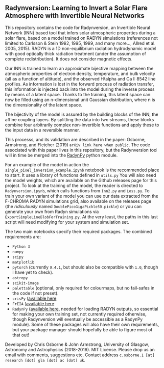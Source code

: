 ## Radynversion: Learning to Invert a Solar Flare Atmosphere with Invertible Neural Networks

This repository contains the code for Radynversion, an Invertible Neural Network (INN) based tool that infers solar atmospheric properties during a solar flare, based on a model trained on RADYN simulations (references not limited to Carlsson & Stein 1992, 1995, 1999, and many more..., Allred et al. 2005, 2015). RADYN is a 1D non-equilibrium radiation hydrodynamic model with good optically thick radiation treatment (under the assumption of complete redistribution). It does not consider magnetic effects.

Our INN is trained to learn an approximate bijective mapping between the atmospheric properties of electron density, temperature, and bulk velocity (all as a function of altitude), and the observed H\alpha and Ca II 8542 line profiles. As information is lost in the forward process of radiation transfer, this information is injected back into the model during the inverse process by means of a latent space. Thanks to the training, this latent space can now be filled using an n-dimensional unit Gaussian distribution, where n is the dimensionality of the latent space.

The bijectivity of the model is assured by the building blocks of the INN, the affine coupling layers. By splitting the data into two streams, these blocks combine four arbitrarily complex non-invertible functions and apply these to the input data in a reversible manner. 

This processs, and its validation are described in the paper: Osborne, Armstrong, and Fletcher (2019) `arXiv link here when public`. The code associated with this paper lives in this repository, but the Radynversion tool will in time be merged into the 
[RadynPy](https://github.com/Goobley/radynpy) python module.

For an example of the model in action the `single_pixel_inversion_example.ipynb` notebook is the recommended place to start. It uses a library of functions defined in `utils.py` You will also need the model weights, which are available on the Github releases page for this project.
To look at the training of the model, the reader is directed to `Radynversion.ipynb`, which calls functions from `Inn2.py` and `Loss.py`. To train your own variant of the model you can use our data extracted from the F-CHROMA RADYN simulations grid, also available on the releases page (the _ridiculously_ named `DoublePicoGigaPickle50.pickle`) or you can generate your own from Radyn simulations via `ExportSimpleLineBlobForTraining.py`. At the very least, the paths in this last script will need modifying for your system and simulation set.

The two main notebooks specify their required packages. The combined requirements are:
- `Python 3`
- `numpy`
- `scipy`
- `matplotlib`
- `pytorch` (currently `0.4.1`, but should also be compatible with `1.0`, though I have yet to check).
- `astropy`
- `scikit-image`
- `palettable` (optional, only required for colourmaps, but no fail-safes in the code if not preset).
- `crisPy` ([available here](https://github.com/rhero12/crisPy)
- `FrEIA` ([available here](https://github.com/VLL-HD/FrEIA)
- `RadynPy` ([available here](https://github.com/Goobley/radynpy), needed for loading RADYN outputs, so essential for making your own training set, not currently required otherwise, though Radynversion will eventually be accessible as a RadynPy module).
Some of these packages will also have their own requirements, but your package manager should hopefully be able to figure most of that out!

Developed by Chris Osborne & John Armstrong, University of Glasgow, Astronomy and Astrophysics (2018-2019). MIT License.
Please drop us an email with comments, suggestions etc. Contact address `c.osborne.1 [at] research [dot] gla [dot] ac [dot] uk`.
